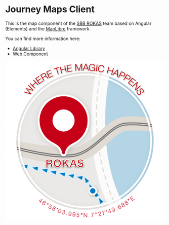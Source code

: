 # Journey Maps Client

This is the map component of the [SBB ROKAS](https://sbb.sharepoint.com/sites/rokas) team based on Angular (Elements)
and the  [MapLibre](https://maplibre.org/) framework.

You can find more information here:

* [Angular Library](projects/journey-maps-client/README.md)
* [Web Component](projects/journey-maps-client-elements/README.md)

![ROKAS Logo](ROKAS.png)
